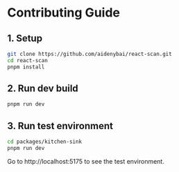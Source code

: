 # Contributing Guide

## 1. Setup

```bash
git clone https://github.com/aidenybai/react-scan.git
cd react-scan
pnpm install
```

## 2. Run dev build

```bash
pnpm run dev
```

## 3. Run test environment

```bash
cd packages/kitchen-sink
pnpm run dev
```

Go to http://localhost:5175 to see the test environment.
